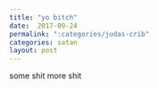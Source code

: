 ```yaml
---
title: "yo bitch"
date:  2017-09-24
permalink: ":categories/judas-crib"
categories: satan
layout: post
---
```


some shit
more shit